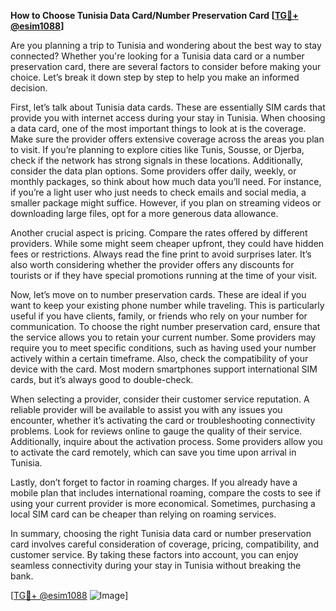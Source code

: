 **How to Choose Tunisia Data Card/Number Preservation Card [[TG💪+ @esim1088](https://t.me/s/esim1088)]**

Are you planning a trip to Tunisia and wondering about the best way to stay connected? Whether you're looking for a Tunisia data card or a number preservation card, there are several factors to consider before making your choice. Let’s break it down step by step to help you make an informed decision.

First, let’s talk about Tunisia data cards. These are essentially SIM cards that provide you with internet access during your stay in Tunisia. When choosing a data card, one of the most important things to look at is the coverage. Make sure the provider offers extensive coverage across the areas you plan to visit. If you’re planning to explore cities like Tunis, Sousse, or Djerba, check if the network has strong signals in these locations. Additionally, consider the data plan options. Some providers offer daily, weekly, or monthly packages, so think about how much data you’ll need. For instance, if you’re a light user who just needs to check emails and social media, a smaller package might suffice. However, if you plan on streaming videos or downloading large files, opt for a more generous data allowance.

Another crucial aspect is pricing. Compare the rates offered by different providers. While some might seem cheaper upfront, they could have hidden fees or restrictions. Always read the fine print to avoid surprises later. It’s also worth considering whether the provider offers any discounts for tourists or if they have special promotions running at the time of your visit.

Now, let’s move on to number preservation cards. These are ideal if you want to keep your existing phone number while traveling. This is particularly useful if you have clients, family, or friends who rely on your number for communication. To choose the right number preservation card, ensure that the service allows you to retain your current number. Some providers may require you to meet specific conditions, such as having used your number actively within a certain timeframe. Also, check the compatibility of your device with the card. Most modern smartphones support international SIM cards, but it’s always good to double-check.

When selecting a provider, consider their customer service reputation. A reliable provider will be available to assist you with any issues you encounter, whether it’s activating the card or troubleshooting connectivity problems. Look for reviews online to gauge the quality of their service. Additionally, inquire about the activation process. Some providers allow you to activate the card remotely, which can save you time upon arrival in Tunisia.

Lastly, don’t forget to factor in roaming charges. If you already have a mobile plan that includes international roaming, compare the costs to see if using your current provider is more economical. Sometimes, purchasing a local SIM card can be cheaper than relying on roaming services.

In summary, choosing the right Tunisia data card or number preservation card involves careful consideration of coverage, pricing, compatibility, and customer service. By taking these factors into account, you can enjoy seamless connectivity during your stay in Tunisia without breaking the bank.

[[TG💪+ @esim1088](https://t.me/s/esim1088) ![Image](https://i.postimg.cc/Y0z9fWf4/image.png)]